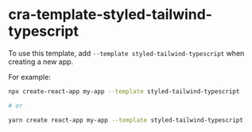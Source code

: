 # cra-template-styled-tailwind-typescript 

To use this template, add `--template styled-tailwind-typescript` when creating a new app.

For example:

```sh
npx create-react-app my-app --template styled-tailwind-typescript

# or

yarn create react-app my-app --template styled-tailwind-typescript
```

